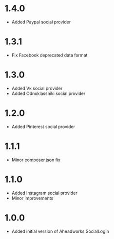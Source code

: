 1.4.0
=============
* Added Paypal social provider

1.3.1
=============
* Fix Facebook deprecated data format

1.3.0
=============
* Added Vk social provider
* Added Odnoklassniki social provider

1.2.0
=============
* Added Pinterest social provider

1.1.1
=============
* Minor composer.json fix

1.1.0
=============
* Added Instagram social provider
* Minor improvements

1.0.0
=============
* Added initial version of Aheadworks SocialLogin

